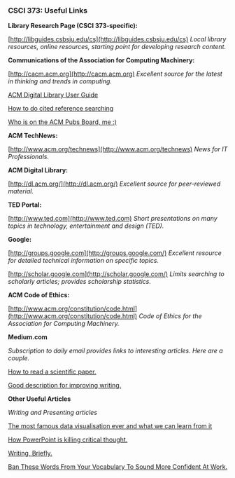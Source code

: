 ### CSCI 373: Useful Links

**Library Research Page (CSCI 373-specific):**

[http://libguides.csbsju.edu/cs](http://libguides.csbsju.edu/cs) _Local library resources, online resources, starting point for developing research content._

**Communications of the Association for Computing Machinery:**

[http://cacm.acm.org](http://cacm.acm.org) _Excellent source for the latest in thinking and trends in computing._

[ACM Digital Library User Guide](https://libraries.acm.org/binaries/content/assets/libraries/acm-digital-library-user-guide.pdf) 

[How to do cited reference searching](https://clarivate.libguides.com/ld.php?content_id=3588819)

[Who is on the ACM Pubs Board, me :)](https://www.acm.org/publications/publications-board-committees)

**ACM TechNews:**

[http://www.acm.org/technews](http://www.acm.org/technews) _News for IT Professionals._

**ACM Digital Library:**

[http://dl.acm.org/](http://dl.acm.org/) _Excellent source for peer-reviewed material._

**TED Portal:**

[http://www.ted.com](http://www.ted.com) _Short presentations on many topics in technology, entertainment and design (TED)._

**Google:**

[http://groups.google.com](http://groups.google.com/) _Excellent resource for detailed technical information on specific topics._

[http://scholar.google.com](http://scholar.google.com/) _Limits searching to scholarly articles; provides scholarship statistics._

**ACM Code of Ethics:**

[http://www.acm.org/constitution/code.html](http://www.acm.org/constitution/code.html) _Code of Ethics for the Association for Computing Machinery._

**Medium.com**

_Subscription to daily email provides links to interesting articles.  Here are a couple._

[How to read a scientific paper.](https://medium.com/elysium-health/how-to-read-a-scientific-paper-695188037080)

[Good description for improving writing.](https://medium.com/practicecomesfirst/dr-jordan-b-petersons-10-step-guide-to-clearer-thinking-through-essay-writing-1ab79a94937)

**Other Useful Articles**

_Writing and Presenting articles_

[The most famous data visualisation ever and what we can learn from it](https://towardsdatascience.com/the-most-famous-data-visualisation-ever-and-what-we-can-learn-from-it-abcdfa772548)

[How PowerPoint is killing critical thought.](https://www.theguardian.com/commentisfree/2015/sep/23/powerpoint-thought-students-bullet-points-information?CMP=ema_565a)

[Writing, Briefly.](http://www.paulgraham.com/writing44.html)

[Ban These Words From Your Vocabulary To Sound More Confident At Work.](https://www.forbes.com/sites/melodywilding/2016/06/20/ban-these-words-from-your-vocabulary-to-sound-more-confident-at-work/#63c084361807)

